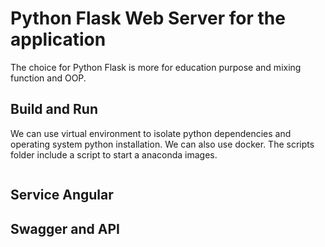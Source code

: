 # Python Flask Web Server for the application

The choice for Python Flask is more for education purpose and mixing function and OOP. 

## Build and Run
We can use virtual environment to isolate python dependencies and operating system python installation. We can also use docker. The scripts folder include a script to start a anaconda images.
```
```

## Service Angular

## Swagger and API 

